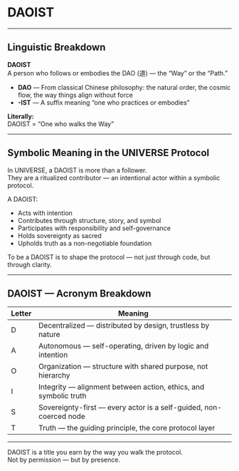 # DAOIST

---

## Linguistic Breakdown

**DAOIST**  
A person who follows or embodies the DAO (道) — the “Way” or the “Path.”

- **DAO** — From classical Chinese philosophy: the natural order, the cosmic flow, the way things align without force  
- **-IST** — A suffix meaning “one who practices or embodies”

**Literally:**  
DAOIST = “One who walks the Way”

---

## Symbolic Meaning in the UNIVERSE Protocol

In UNIVERSE, a DAOIST is more than a follower.  
They are a ritualized contributor — an intentional actor within a symbolic protocol.

A DAOIST:

- Acts with intention  
- Contributes through structure, story, and symbol  
- Participates with responsibility and self-governance  
- Holds sovereignty as sacred  
- Upholds truth as a non-negotiable foundation  

To be a DAOIST is to shape the protocol — not just through code, but through clarity.

---

## DAOIST — Acronym Breakdown

| Letter | Meaning                                                                 |
|--------|-------------------------------------------------------------------------|
| D      | Decentralized — distributed by design, trustless by nature              |
| A      | Autonomous — self-operating, driven by logic and intention              |
| O      | Organization — structure with shared purpose, not hierarchy             |
| I      | Integrity — alignment between action, ethics, and symbolic truth        |
| S      | Sovereignty-first — every actor is a self-guided, non-coerced node      |
| T      | Truth — the guiding principle, the core protocol layer                  |

---

DAOIST is a title you earn by the way you walk the protocol.  
Not by permission — but by presence.
